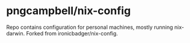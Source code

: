 # pngcampbell/nix-config

Repo contains configuration for personal machines, mostly running nix-darwin. Forked from ironicbadger/nix-config.
